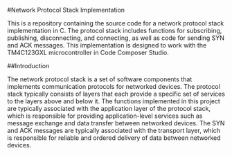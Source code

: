 #Network Protocol Stack Implementation

This is a repository containing the source code for a network protocol stack implementation in C. The protocol stack includes functions for subscribing, publishing, disconnecting, and connecting, as well as code for sending SYN and ACK messages. This implementation is designed to work with the TM4C123GXL microcontroller in Code Composer Studio.

##Introduction

The network protocol stack is a set of software components that implements communication protocols for networked devices. The protocol stack typically consists of layers that each provide a specific set of services to the layers above and below it. The functions implemented in this project are typically associated with the application layer of the protocol stack, which is responsible for providing application-level services such as message exchange and data transfer between networked devices. The SYN and ACK messages are typically associated with the transport layer, which is responsible for reliable and ordered delivery of data between networked devices.

